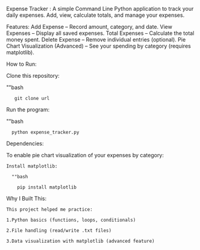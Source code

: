 Expense Tracker :
A simple Command Line Python application to track your daily expenses. Add, view, calculate totals, and manage your expenses.


Features:
 Add Expense – Record amount, category, and date.
 View Expenses – Display all saved expenses.
 Total Expenses – Calculate the total money spent.
 Delete Expense – Remove individual entries (optional).
 Pie Chart Visualization (Advanced) – See your spending by category (requires matplotlib).



How to Run:


Clone this repository:

   ""bash

       git clone url

Run the program:

   ""bash

      python expense_tracker.py

Dependencies:

  To enable pie chart visualization of your expenses by category:

    Install matplotlib:

      ""bash

        pip install matplotlib


Why I Built This:

    This project helped me practice:

    1.Python basics (functions, loops, conditionals)

    2.File handling (read/write .txt files)

    3.Data visualization with matplotlib (advanced feature)



